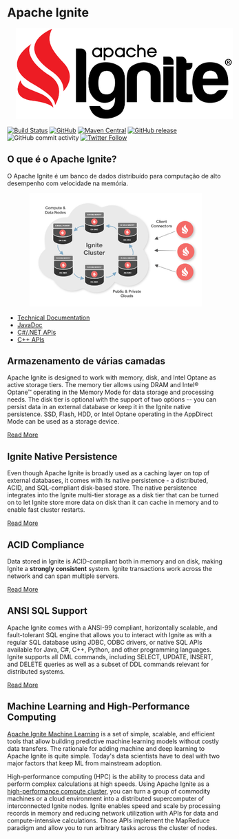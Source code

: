 # Apache Ignite

<a href="https://ignite.apache.org/"><img src="https://github.com/apache/ignite-website/blob/master/assets/images/apache_ignite_logo.svg" hspace="20"/></a>

[![Build Status](https://travis-ci.org/apache/ignite.svg?branch=master)](https://travis-ci.org/apache/ignite)
[![GitHub](https://img.shields.io/github/license/apache/ignite?color=blue)](https://www.apache.org/licenses/LICENSE-2.0.html)
[![Maven Central](https://maven-badges.herokuapp.com/maven-central/org.apache.ignite/ignite-core/badge.svg)](https://search.maven.org/search?q=org.apache.ignite)
[![GitHub release](https://img.shields.io/badge/release-download-brightgreen.svg)](https://ignite.apache.org/download.cgi)
![GitHub commit activity](https://img.shields.io/github/commit-activity/m/apache/ignite)
[![Twitter Follow](https://img.shields.io/twitter/follow/ApacheIgnite?style=social)](https://twitter.com/ApacheIgnite)

## O que é o Apache Ignite?

O Apache Ignite é um banco de dados distribuído para computação de alto desempenho com velocidade na memória.

<p align="center">
    <a href="https://ignite.apache.org">
        <img src="https://github.com/apache/ignite-website/blob/master/docs/2.9.0/images/ignite_clustering.png" width="400px"/>
    </a>
</p>

* [Technical Documentation](https://ignite.apache.org/docs/latest/)
* [JavaDoc](https://ignite.apache.org/releases/latest/javadoc/)
* [C#/.NET APIs](https://ignite.apache.org/releases/latest/dotnetdoc/api/)
* [C++ APIs](https://ignite.apache.org/releases/latest/cppdoc/)

## Armazenamento de várias camadas

Apache Ignite is designed to work with memory, disk, and Intel Optane as active storage tiers. The memory tier allows using DRAM and Intel® Optane™ operating in the Memory Mode for data storage and processing needs. The disk tier is optional with the support of two options -- you can persist data in an external database or keep it in the Ignite native persistence. SSD, Flash, HDD, or Intel Optane operating in the AppDirect Mode can be used as a storage device.

[Read More](https://ignite.apache.org/arch/multi-tier-storage.html)

## Ignite Native Persistence

Even though Apache Ignite is broadly used as a caching layer on top of external databases, it comes with its native persistence - a distributed, ACID, and SQL-compliant disk-based store. The native persistence integrates into the Ignite multi-tier storage as a disk tier that can be turned on to let Ignite store more data on disk than it can cache in memory and to enable fast cluster restarts.

[Read More](https://ignite.apache.org/arch/persistence.html)

## ACID Compliance
Data stored in Ignite is ACID-compliant both in memory and on disk, making Ignite a **strongly consistent** system. Ignite transactions work across the network and can span multiple servers.

[Read More](https://ignite.apache.org/features/transactions.html)

## ANSI SQL Support
Apache Ignite comes with a ANSI-99 compliant, horizontally scalable, and fault-tolerant SQL engine that allows you to interact with Ignite as with a regular SQL database using JDBC, ODBC drivers, or native SQL APIs available for Java, C#, C++, Python, and other programming languages. Ignite supports all DML commands, including SELECT, UPDATE, INSERT, and DELETE queries as well as a subset of DDL commands relevant for distributed systems.

[Read More](https://ignite.apache.org/features/sql.html)

## Machine Learning and High-Performance Computing
[Apache Ignite Machine Learning](https://ignite.apache.org/features/machinelearning.html) is a set of simple, scalable, and efficient tools that allow building predictive machine learning models without costly data transfers. The rationale for adding machine and deep learning to Apache Ignite is quite simple. Today's data scientists have to deal with two major factors that keep ML from mainstream adoption.

High-performance computing (HPC) is the ability to process data and perform complex calculations at high speeds. Using Apache Ignite as a [high-performance compute cluster](https://ignite.apache.org/use-cases/hpc.html), you can turn a group of commodity machines or a cloud environment into a distributed supercomputer of interconnected Ignite nodes. Ignite enables speed and scale by processing records in memory and reducing network utilization with APIs for data and compute-intensive calculations. Those APIs implement the MapReduce paradigm and allow you to run arbitrary tasks across the cluster of nodes.


